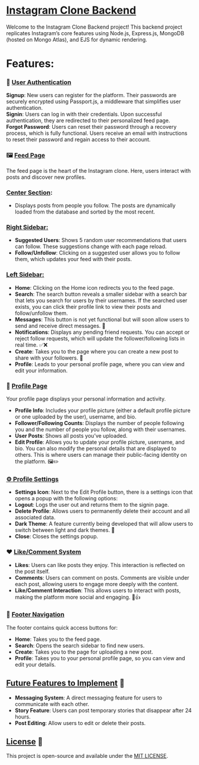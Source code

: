 # <u>Instagram Clone Backend</u>
Welcome to the Instagram Clone Backend project! This backend project replicates Instagram’s core features using Node.js, Express.js, MongoDB (hosted on Mongo Atlas), and EJS for dynamic rendering.

# Features:

### **📝 <u>User Authentication</u>**

**Signup**: New users can register for the platform. Their passwords are securely encrypted using Passport.js, a middleware that simplifies user authentication.<br />
**Signin**: Users can log in with their credentials. Upon successful authentication, they are redirected to their personalized feed page.<br />
**Forgot Password**: Users can reset their password through a recovery process, which is fully functional. Users receive an email with instructions to reset their password and regain access to their account.<br />

### **🖼️ <u>Feed Page</u>**
The feed page is the heart of the Instagram clone. Here, users interact with posts and discover new profiles.
<br />
### **<u>Center Section</u>**: 
  - Displays posts from people you follow. The posts are dynamically loaded from the database and sorted by the most recent.
    
### **<u>Right Sidebar:</u>**
  - **Suggested Users**: Shows 5 random user recommendations that users can follow. These suggestions change with each page reload.
  - **Follow/Unfollow**: Clicking on a suggested user allows you to follow them, which updates your feed with their posts.

### **<u>Left Sidebar:</u>**
  - **Home**: Clicking on the Home icon redirects you to the feed page.
  - **Search**:
    The search button reveals a smaller sidebar with a search bar that lets you search for users by their usernames.
    If the searched user exists, you can click their profile link to view their posts and follow/unfollow them.
  - **Messages**: This button is not yet functional but will soon allow users to send and receive direct messages. 💬
  - **Notifications**:
    Displays any pending friend requests.
    You can accept or reject follow requests, which will update the follower/following lists in real time. ✅❌
  - **Create**: Takes you to the page where you can create a new post to share with your followers. 📸
  - **Profile**: Leads to your personal profile page, where you can view and edit your information.

### **👤 <u>Profile Page</u>**
Your profile page displays your personal information and activity.

- **Profile Info**: Includes your profile picture (either a default profile picture or one uploaded by the user), username, and bio.
- **Follower/Following Counts**: Displays the number of people following you and the number of people you follow, along with their usernames.
- **User Posts**: Shows all posts you’ve uploaded.
- **Edit Profile**:
  Allows you to update your profile picture, username, and bio. You can also modify the personal details that are displayed to others.
  This is where users can manage their public-facing identity on the platform. 🖼️✏️

### **<u>⚙️ Profile Settings</u>**
  - **Settings Icon**: Next to the Edit Profile button, there is a settings icon that opens a popup with the following options:
  - **Logout**: Logs the user out and returns them to the signin page.
  - **Delete Profile**: Allows users to permanently delete their account and all associated data.
  - **Dark Theme**: A feature currently being developed that will allow users to switch between light and dark themes. 🌙
  - **Close**: Closes the settings popup.

### **❤️ <u>Like/Comment System</u>**
  - **Likes**: Users can like posts they enjoy. This interaction is reflected on the post itself.
  - **Comments**: Users can comment on posts. Comments are visible under each post, allowing users to engage more deeply with the content.
  - **Like/Comment Interaction**: This allows users to interact with posts, making the platform more social and engaging. 💬👍

### **📱 <u>Footer Navigation</u>**
The footer contains quick access buttons for:

  - **Home**: Takes you to the feed page.
  - **Search**: Opens the search sidebar to find new users.
  - **Create**: Takes you to the page for uploading a new post.
  - **Profile**: Takes you to your personal profile page, so you can view and edit your details.

## <u>Future Features to Implement</u> 🌱
  - **Messaging System**: A direct messaging feature for users to communicate with each other.
  - **Story Feature**: Users can post temporary stories that disappear after 24 hours.
  - **Post Editing**: Allow users to edit or delete their posts.

## <u>License</u> 📜
This project is open-source and available under the [MIT LICENSE](LICENSE).

